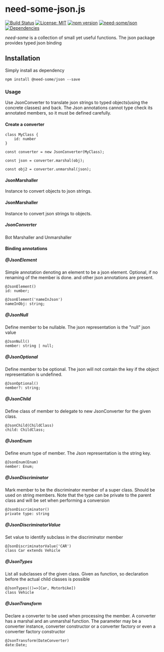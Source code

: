# need-some-json.js
[![Build Status](https://travis-ci.org/need-some/need-some-json.js.svg?branch=master)](https://travis-ci.org/need-some/need-some-json.js)
[![License: MIT](https://img.shields.io/badge/License-MIT-yellow.svg)](https://opensource.org/licenses/MIT)
[![npm version](https://badge.fury.io/js/%40need-some%2Fjson.svg)](https://badge.fury.io/js/%40need-some%2Fjson)
[![need-some/json](https://img.shields.io/badge/need--some-json-ff69b4.svg)](https://www.npmjs.com/org/need-some)
[![Dependencies](https://david-dm.org/need-some/need-some-json.js/status.svg)](https://david-dm.org/need-some/need-some-json.js)

_need-some_ is a collection of small yet useful functions.
The json package provides typed json binding

## Installation
Simply install as dependency

	npm install @need-some/json --save

### Usage

Use JsonConverter to translate json strings to typed objects(using the concrete classes) and back.
The Json annotations cannot type check its annotated members, so it must be defined carefully. 

#### Create a converter

	class MyClass {
		id: number
	}

	const converter = new JsonConverter(MyClass);
	
	const json = converter.marshal(obj);
	
	const obj2 = converter.unmarshal(json);

#### JsonMarshaller
Instance to convert objects to json strings.

#### JsonMarshaller
Instance to convert json strings to objects.

##### JsonConverter
Bot Marshaller and Unmarshaller

#### Binding annotations

##### @JsonElement
Simple annotation denoting an element to be a json element. Optional, if no renaming of the member is done. and other json annotations are present.

	@JsonElement()
	id: number;
	
	@JsonElement('nameInJson')
	nameInObj: string;

##### @JsonNull
Define member to be nullable. The json representation is the "null" json value

	@JsonNull()
	nember: string | null;

##### @JsonOptional
Define member to be optional. The json will not contain the key if the object representation is undefined.

	@JsonOptional()
	nember?: string;

##### @JsonChild
Define class of member to delegate to new JsonConverter for the given class.

	@JsonChild(ChildClass)
	child: ChildClass;

##### @JsonEnum
Define enum type of member. The Json representation is the string key.

	@JsonEnum(Enum)
	nember: Enum;

##### @JsonDiscriminator
Mark member to be the discriminator member of a super class. Should be used on string members.
Note that the type can be private to the parent class and will be set when performing a conversion

	@JsonDiscriminator()
	private type: string

##### @JsonDiscriminatorValue
Set value to identify subclass in the discriminator member

	@JsonDiscriminatorValue('CAR')
	class Car extends Vehicle

##### @JsonTypes
List all subclasses of the given class. Given as function, so declaration before the actual child classes is possible

	@JsonTypes(()=>[Car, Motorbike])
	class Vehicle

##### @JsonTransform
Declare a converter to be used when processing the member. A converter has a marshal and an unmarshal function.
The parameter may be a converter instance, converter constructor or a converter factory or even a converter factory constructor

	@JsonTransform(DateConverter)
	date:Date;

